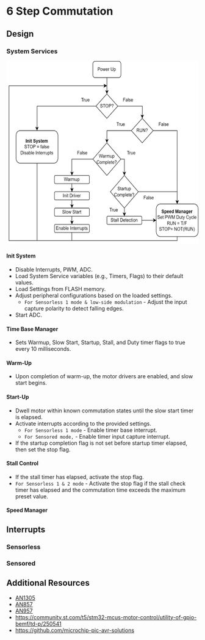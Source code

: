# 6 Step Commutation

## Design

### System Services

<img alt="bldc_6step_system_services" src="assets/bldc_6step_system_services.png" width="640" height="480">

#### Init System

- Disable Interrupts, PWM, ADC.
- Load System Service variables (e.g., Timers, Flags) to their default values.
- Load Settings from FLASH memory.
- Adjust peripheral configurations based on the loaded settings.
    - `For Sensorless 1 mode & low-side modulation` - Adjust the input capture polarity to detect falling edges.
- Start ADC.

#### Time Base Manager

- Sets Warmup, Slow Start, Startup, Stall, and Duty timer flags to true every 10 milliseconds.

#### Warm-Up

- Upon completion of warm-up, the motor drivers are enabled, and slow start begins.

#### Start-Up

- Dwell motor within known commutation states until the slow start timer is elapsed.
- Activate interrupts according to the provided settings.
    - `For Sensorless 1 mode` - Enable timer base interrupt.
    - `For Sensored mode,` - Enable timer input capture interrupt.
- If the startup completion flag is not set before startup timer elapsed, then set the stop flag.

#### Stall Control

- If the stall timer has elapsed, activate the stop flag.
- `For Sensorless 1 & 2 mode` - Activate the stop flag if the stall check timer has elapsed and the commutation time exceeds the maximum preset value.

#### Speed Manager

## Interrupts

### Sensorless

### Sensored

## Additional Resources

- [AN1305](https://www.microchip.com/en-us/application-notes/an1305)
- [AN857](https://www.microchip.com/en-us/application-notes/an857)
- [AN957](https://www.microchip.com/en-us/application-notes/an957)
- https://community.st.com/t5/stm32-mcus-motor-control/utility-of-gpio-bemf/td-p/250541
- https://github.com/microchip-pic-avr-solutions
